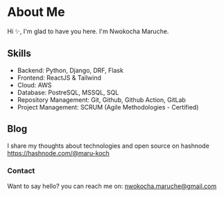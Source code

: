 # About Me

Hi ✨, I'm glad to have you here. I'm Nwokocha Maruche. 

## Skills

- Backend: Python, Django, DRF, Flask
- Frontend: ReactJS & Tailwind
- Cloud: AWS
- Database: PostreSQL, MSSQL, SQL
- Repository Management: Git, Github, Github Action, GitLab
- Project Management: SCRUM (Agile Methodologies - Certified)

## Blog
I share my thoughts about technologies and open source on hashnode <link>https://hashnode.com/@maru-koch<link/>

### Contact

Want to say hello? you can reach me on: nwokocha.maruche@gmail.com

<!---
maru-koch/maru-koch is a ✨ special ✨ repository because its `README.md` (this file) appears on your GitHub profile.
You can click the Preview link to take a look at your changes.
--->
